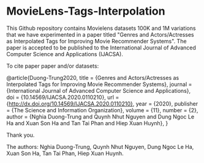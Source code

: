# MovieLens-Tags-Interpolation
This Github repository contains Movielens datasets 100K and 1M variations that we have experimented in a paper titled "Genres and Actors/Actresses as Interpolated Tags for Improving Movie Recommender Systems". The paper is accepted to be published to the International Journal of Advanced Computer Science and Applications (IJACSA). 

To cite paper paper and/or datasets:

@article{Duong-Trung2020,
title = {Genres and Actors/Actresses as Interpolated Tags for Improving Movie Recommender Systems},
journal = {International Journal of Advanced Computer Science and Applications},
doi = {10.14569/IJACSA.2020.0110210},
url = {http://dx.doi.org/10.14569/IJACSA.2020.0110210},
year = {2020},
publisher = {The Science and Information Organization},
volume = {11},
number = {2},
author = {Nghia Duong-Trung and Quynh Nhut Nguyen and Dung Ngoc Le Ha and Xuan Son Ha and Tan Tai Phan and Hiep Xuan Huynh},
} 

Thank you.

The authors: Nghia Duong-Trung, Quynh Nhut Nguyen, Dung Ngoc Le Ha, Xuan Son Ha, Tan Tai Phan, Hiep Xuan Huynh.
